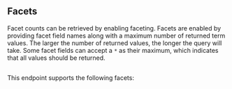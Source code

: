 
## Facets

Facet counts can be retrieved by enabling faceting. Facets are enabled by providing facet field names along with a maximum number of returned term values. The larger the number of returned values, the longer the query will take. Some facet fields can accept a `*` as their maximum, which indicates that all values should be returned.

##

This endpoint supports the following facets:

##
